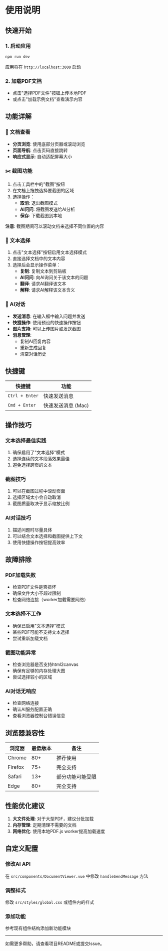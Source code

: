 # 使用说明

## 快速开始

### 1. 启动应用
```bash
npm run dev
```
应用将在 `http://localhost:3000` 启动

### 2. 加载PDF文档
- 点击"选择PDF文件"按钮上传本地PDF
- 或点击"加载示例文档"查看演示内容

## 功能详解

### 📄 文档查看
- **分页浏览**: 使用底部分页器或滚动浏览
- **页面导航**: 点击页码直接跳转
- **响应式显示**: 自动适配屏幕大小

### ✂️ 截图功能
1. 点击工具栏中的"截图"按钮
2. 在文档上拖拽选择要截图的区域
3. 选择操作：
   - **取消**: 退出截图模式
   - **AI问问**: 将截图发送给AI分析
   - **保存**: 下载截图到本地

**注意**: 截图期间可以滚动文档来选择不同位置的内容

### 📝 文本选择
1. 点击"文本选择"按钮启用文本选择模式
2. 直接选择文档中的文本内容
3. 选择后会显示操作菜单：
   - **复制**: 复制文本到剪贴板
   - **AI问问**: 向AI询问关于该文本的问题
   - **翻译**: 请求AI翻译该文本
   - **解释**: 请求AI解释该文本含义

### 🤖 AI对话
- **发送消息**: 在输入框中输入问题并发送
- **快捷操作**: 使用预设的快速操作按钮
- **图片支持**: 可以上传图片或发送截图
- **消息管理**: 
  - 复制AI回复内容
  - 重新生成回复
  - 清空对话历史

## 快捷键

| 快捷键 | 功能 |
|--------|------|
| `Ctrl + Enter` | 快速发送消息 |
| `Cmd + Enter` | 快速发送消息 (Mac) |

## 操作技巧

### 文本选择最佳实践
1. 确保启用了"文本选择"模式
2. 选择连续的文本段落效果最佳
3. 避免选择跨页的文本

### 截图技巧
1. 可以在截图过程中滚动页面
2. 选择区域太小会自动取消
3. 截图质量取决于显示缩放比例

### AI对话技巧
1. 描述问题时尽量具体
2. 可以结合文本选择和截图提供上下文
3. 使用快捷操作按钮提高效率

## 故障排除

### PDF加载失败
- 检查PDF文件是否损坏
- 确保文件大小不超过限制
- 检查网络连接（worker加载需要网络）

### 文本选择不工作
- 确保已启用"文本选择"模式
- 某些PDF可能不支持文本选择
- 尝试重新加载文档

### 截图功能异常
- 检查浏览器是否支持html2canvas
- 确保有足够的内存处理大图
- 尝试选择较小的区域

### AI对话无响应
- 检查网络连接
- 确认AI服务配置正确
- 查看浏览器控制台错误信息

## 浏览器兼容性

| 浏览器 | 最低版本 | 备注 |
|--------|----------|------|
| Chrome | 80+ | 推荐使用 |
| Firefox | 75+ | 完全支持 |
| Safari | 13+ | 部分功能可能受限 |
| Edge | 80+ | 完全支持 |

## 性能优化建议

1. **大文件处理**: 对于大型PDF，建议分批加载
2. **内存管理**: 定期清理不需要的文档
3. **网络优化**: 使用本地PDF.js worker提高加载速度

## 自定义配置

### 修改AI API
在 `src/components/DocumentViewer.vue` 中修改 `handleSendMessage` 方法

### 调整样式
修改 `src/styles/global.css` 或组件内的样式

### 添加功能
参考现有组件结构添加新功能模块

---

如需更多帮助，请查看项目README或提交Issue。